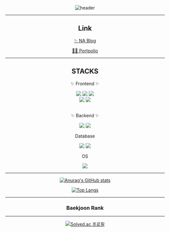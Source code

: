 <div align="center" width:300px;>

![header](https://capsule-render.vercel.app/api?type=waving&color=timeGradient&height=200&section=header&text=Hello%20NA%20World&fontSize=70&animation=twinkling)

---
## Link

[✨ NA Blog](https://astrum93.tistory.com/)
 
[👨‍💻 Portpolio](https://www.notion.so/astrum93/4cafb9bffadd41aab36297dd738f9e13)
  
</div>

<hr>

<div align=center>
  <h2> STACKS </h2>
	<p>✨ Frontend ✨</p>
</div>

<div align="center">
	<img src="https://img.shields.io/badge/HTML5-E34F26?style=flat&logo=HTML5&logoColor=white" />
	<img src="https://img.shields.io/badge/CSS3-1572B6?style=flat&logo=CSS3&logoColor=white" />
	<img src="https://img.shields.io/badge/JavaScript-F7DF1E?style=flat&logo=JavaScript&logoColor=white" />
	<br>
	<img src="https://img.shields.io/badge/django-092E20?style=for-the-badge&logo=django&logoColor=white">
	<img src="https://img.shields.io/badge/Bootstrap-7952B3?style=flat&logo=Bootstrap&logoColor=white" />
</div>

<br>

<div align=center>
	<p>✨ Backend ✨</p>
</div>
<div align="center">
  <img src="https://img.shields.io/badge/python-3776AB?style=for-the-badge&logo=python&logoColor=white">
	<img src="https://img.shields.io/badge/Java-007396?style=flat&logo=Conda-Forge&logoColor=white" />
	<br>
  <p>Database</p>
	<img src="https://img.shields.io/badge/MySQL-4479A1?style=flat&logo=MySQL&logoColor=white" />
	<img src="https://img.shields.io/badge/mongoDB-47A248?style=for-the-badge&logo=MongoDB&logoColor=white">
  <br>
  <p>OS</p>
	<img src="https://img.shields.io/badge/Linux-FCC624?style=flat&logo=Linux&logoColor=white" />
</div>
<hr>
<div align=center>
  
[![Anurag's GitHub stats](https://github-readme-stats.vercel.app/api?username=Astrum93)](https://github.com/Astrum93/github-readme-stats) 
  
[![Top Langs](https://github-readme-stats.vercel.app/api/top-langs/?username=Astrum93)](https://github.com/Astrum93/github-readme-stats)
  
</div>

---
<div align=center>
<h3>Baekjoon Rank</h3>
<hr>

[![Solved.ac
프로필](http://mazassumnida.wtf/api/generate_badge?boj=min2670)](https://solved.ac/min2670)
  
</div>
